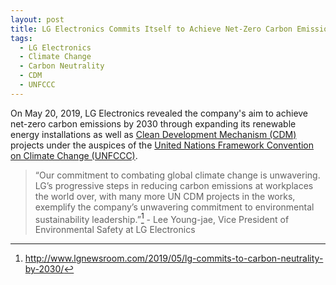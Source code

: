 ```yaml
---
layout: post
title: LG Electronics Commits Itself to Achieve Net-Zero Carbon Emissions by 2030
tags:
  - LG Electronics
  - Climate Change
  - Carbon Neutrality
  - CDM
  - UNFCCC
---
```


On May 20, 2019, LG Electronics revealed the company's aim to achieve net-zero carbon emissions by 2030 through expanding its renewable energy installations as well as [Clean Development Mechanism (CDM)](https://cdm.unfccc.int/about/index.html) projects under the auspices of the [United Nations Framework Convention on Climate Change (UNFCCC)](https://unfccc.int/bigpicture). 

> “Our commitment to combating global climate change is unwavering. LG’s progressive steps in reducing carbon emissions at workplaces the world over, with many more UN CDM projects in the works, exemplify the company’s unwavering commitment to environmental sustainability leadership.”[^1] - Lee Young-jae, Vice President of Environmental Safety at LG Electronics 

[^1]: <http://www.lgnewsroom.com/2019/05/lg-commits-to-carbon-neutrality-by-2030/>

